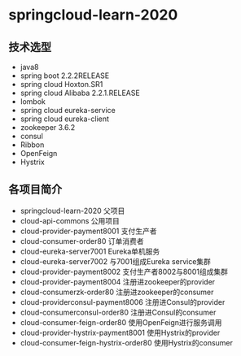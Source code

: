 # springcloud-learn-2020
## 技术选型
- java8
- spring boot 2.2.2RELEASE
- spring cloud Hoxton.SR1
- spring cloud Alibaba 2.2.1.RELEASE
- lombok
- spring cloud eureka-service
- spring cloud eureka-client
- zookeeper 3.6.2
- consul
- Ribbon
- OpenFeign
- Hystrix


## 各项目简介
- springcloud-learn-2020 父项目
- cloud-api-commons 公用项目
- cloud-provider-payment8001 支付生产者
- cloud-consumer-order80 订单消费者
- cloud-eureka-server7001 Eureka单机服务
- cloud-eureka-server7002 与7001组成Eureka service集群
- cloud-provider-payment8002 支付生产者8002与8001组成集群
- cloud-provider-payment8004 注册进zookeeper的provider
- cloud-consumerzk-order80 注册进zookeeper的consumer
- cloud-providerconsul-payment8006 注册进Consul的provider
- cloud-consumerconsul-order80 注册进Consul的consumer
- cloud-consumer-feign-order80 使用OpenFeign进行服务调用
- cloud-provider-hystrix-payment8001 使用Hystrix的provider
- cloud-consumer-feign-hystrix-order80 使用Hystrix的consumer
